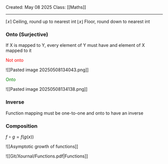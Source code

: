 Created: May 08 2025
Class: [[Maths]] 
- - -
$\left\lceil x \right\rceil$ Ceiling, round up to nearest int
$\left\lfloor x \right\rfloor$ Floor, round down to nearest int

### Onto (Surjective)
If X is mapped to Y, every element of Y must have and element of X mapped to it

<p style="color: red;">Not onto</p> 
![[Pasted image 20250508134043.png]]
<p style="color: green;">Onto</p> 
![[Pasted image 20250508134138.png]]

### Inverse
Function mapping must be one-to-one and onto to have an inverse

### Composition
$f\circ g= f(g(x))$   


![[Asymptotic growth of functions]]

![[Git/Xournal/Functions.pdf|Functions]]

